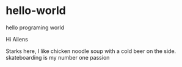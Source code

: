# hello-world
hello programing world

Hi Aliens

Starks here, I like chicken noodle soup with a cold beer on the side.
skateboarding is my number one passion

